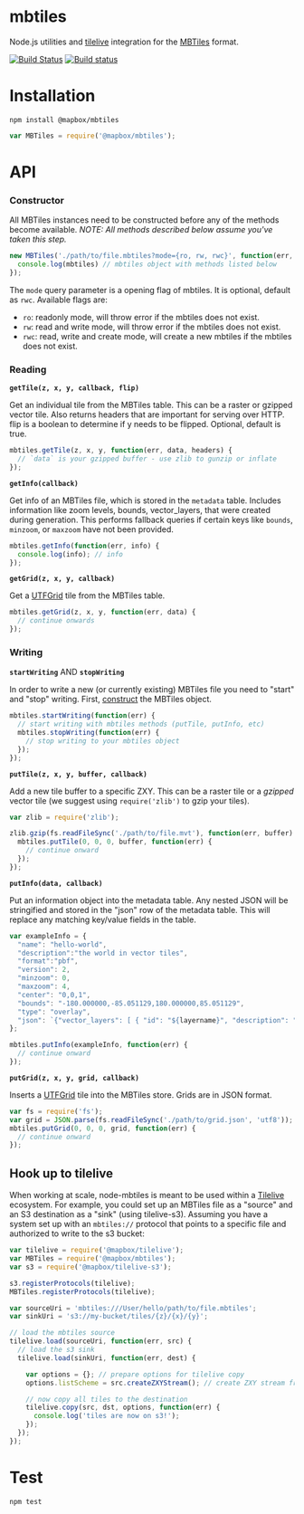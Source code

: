# mbtiles

Node.js utilities and [tilelive](https://github.com/mapbox/tilelive.js) integration for the [MBTiles](https://github.com/mapbox/mbtiles-spec) format.

[![Build Status](https://travis-ci.com/mapbox/node-mbtiles.svg?branch=master)](https://travis-ci.com/mapbox/node-mbtiles)
[![Build status](https://ci.appveyor.com/api/projects/status/04wbok5rs3eroffe)](https://ci.appveyor.com/project/Mapbox/node-mbtiles)

# Installation

```
npm install @mapbox/mbtiles
```

```javascript
var MBTiles = require('@mapbox/mbtiles');
```

# API

### Constructor

All MBTiles instances need to be constructed before any of the methods become available. *NOTE: All methods described below assume you've taken this step.*

```javascript
new MBTiles('./path/to/file.mbtiles?mode={ro, rw, rwc}', function(err, mbtiles) {
  console.log(mbtiles) // mbtiles object with methods listed below
});
```

The `mode` query parameter is a opening flag of mbtiles. It is optional, default as `rwc`. Available flags are:

- `ro`: readonly mode, will throw error if the mbtiles does not exist.
- `rw`: read and write mode, will throw error if the mbtiles does not exist.
- `rwc`: read, write and create mode, will create a new mbtiles if the mbtiles does not exist.

### Reading

**`getTile(z, x, y, callback, flip)`**

Get an individual tile from the MBTiles table. This can be a raster or gzipped vector tile. Also returns headers that are important for serving over HTTP.
flip is a boolean to determine if y needs to be flipped. Optional, default is true.
```javascript
mbtiles.getTile(z, x, y, function(err, data, headers) {
  // `data` is your gzipped buffer - use zlib to gunzip or inflate
});
```

**`getInfo(callback)`**

Get info of an MBTiles file, which is stored in the `metadata` table. Includes information like zoom levels, bounds, vector_layers, that were created during generation. This performs fallback queries if certain keys like `bounds`, `minzoom`, or `maxzoom` have not been provided.

```javascript
mbtiles.getInfo(function(err, info) {
  console.log(info); // info
});
```

**`getGrid(z, x, y, callback)`**

Get a [UTFGrid](https://github.com/mapbox/utfgrid-spec) tile from the MBTiles table.

```javascript
mbtiles.getGrid(z, x, y, function(err, data) {
  // continue onwards
});
```

### Writing

**`startWriting`** AND **`stopWriting`**

In order to write a new (or currently existing) MBTiles file you need to "start" and "stop" writing. First, [construct](#constructor) the MBTiles object.

```javascript
mbtiles.startWriting(function(err) {
  // start writing with mbtiles methods (putTile, putInfo, etc)
  mbtiles.stopWriting(function(err) {
    // stop writing to your mbtiles object
  });
});
```

**`putTile(z, x, y, buffer, callback)`**

Add a new tile buffer to a specific ZXY. This can be a raster tile or a _gzipped_ vector tile (we suggest using `require('zlib')` to gzip your tiles).

```javascript
var zlib = require('zlib');

zlib.gzip(fs.readFileSync('./path/to/file.mvt'), function(err, buffer) {
  mbtiles.putTile(0, 0, 0, buffer, function(err) {
    // continue onward
  });
});
```

**`putInfo(data, callback)`**

Put an information object into the metadata table. Any nested JSON will be stringified and stored in the "json" row of the metadata table. This will replace any matching key/value fields in the table.

```javascript
var exampleInfo = {
  "name": "hello-world",
  "description":"the world in vector tiles",
  "format":"pbf",
  "version": 2,
  "minzoom": 0,
  "maxzoom": 4,
  "center": "0,0,1",
  "bounds": "-180.000000,-85.051129,180.000000,85.051129",
  "type": "overlay",
  "json": `{"vector_layers": [ { "id": "${layername}", "description": "", "minzoom": 0, "maxzoom": 4, "fields": {} } ] }`
};

mbtiles.putInfo(exampleInfo, function(err) {
  // continue onward
});
```

**`putGrid(z, x, y, grid, callback)`**

Inserts a [UTFGrid](https://github.com/mapbox/utfgrid-spec) tile into the MBTiles store. Grids are in JSON format.

```javascript
var fs = require('fs');
var grid = JSON.parse(fs.readFileSync('./path/to/grid.json', 'utf8'));
mbtiles.putGrid(0, 0, 0, grid, function(err) {
  // continue onward
});
```

## Hook up to tilelive

When working at scale, node-mbtiles is meant to be used within a [Tilelive](https://github.com/mapbox/tilelive) ecosystem. For example, you could set up an MBTiles file as a "source" and an S3 destination as a "sink" (using tilelive-s3). Assuming you have a system set up with an `mbtiles://` protocol that points to a specific file and authorized to write to the s3 bucket:

```javascript
var tilelive = require('@mapbox/tilelive');
var MBTiles = require('@mapbox/mbtiles');
var s3 = require('@mapbox/tilelive-s3');

s3.registerProtocols(tilelive);
MBTiles.registerProtocols(tilelive);

var sourceUri = 'mbtiles:///User/hello/path/to/file.mbtiles';
var sinkUri = 's3://my-bucket/tiles/{z}/{x}/{y}';

// load the mbtiles source
tilelive.load(sourceUri, function(err, src) {
  // load the s3 sink
  tilelive.load(sinkUri, function(err, dest) {

    var options = {}; // prepare options for tilelive copy
    options.listScheme = src.createZXYStream(); // create ZXY stream from mbtiles

    // now copy all tiles to the destination
    tilelive.copy(src, dst, options, function(err) {
      console.log('tiles are now on s3!');
    });
  });
});
```

# Test

```
npm test
```
